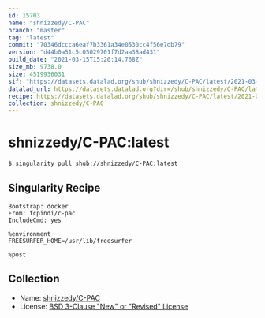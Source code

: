 ```yaml
---
id: 15703
name: "shnizzedy/C-PAC"
branch: "master"
tag: "latest"
commit: "70346dccca6eaf7b3361a34e0530cc4f56e7db79"
version: "d44b0a51c5c05029701f7d2aa38ad431"
build_date: "2021-03-15T15:20:14.768Z"
size_mb: 9738.0
size: 4519936031
sif: "https://datasets.datalad.org/shub/shnizzedy/C-PAC/latest/2021-03-15-70346dcc-d44b0a51/d44b0a51c5c05029701f7d2aa38ad431.sif"
datalad_url: https://datasets.datalad.org?dir=/shub/shnizzedy/C-PAC/latest/2021-03-15-70346dcc-d44b0a51/
recipe: https://datasets.datalad.org/shub/shnizzedy/C-PAC/latest/2021-03-15-70346dcc-d44b0a51/Singularity
collection: shnizzedy/C-PAC
---
```


# shnizzedy/C-PAC:latest

```bash
$ singularity pull shub://shnizzedy/C-PAC:latest
```

## Singularity Recipe

```singularity
Bootstrap: docker
From: fcpindi/c-pac
IncludeCmd: yes

%environment
FREESURFER_HOME=/usr/lib/freesurfer

%post
```

## Collection

 - Name: [shnizzedy/C-PAC](https://github.com/shnizzedy/C-PAC)
 - License: [BSD 3-Clause "New" or "Revised" License](https://api.github.com/licenses/bsd-3-clause)


